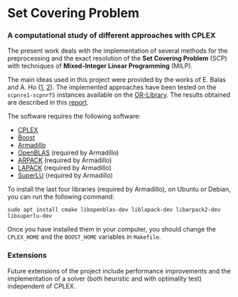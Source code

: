 # Set Covering Problem
### A computational study of different approaches with CPLEX

The present work deals with the implementation of several methods for the preprocessing and the exact resolution of the **Set Covering Problem** (SCP) with techniques of **Mixed-Integer Linear Programming** (MILP).

The main ideas used in this project were provided by the works of E. Balas and A. Ho ([1](https://link.springer.com/chapter/10.1007/BFb0120886), [2](https://link.springer.com/chapter/10.1007/BFb0120885)).
The implemented approaches have been tested on the `scpnre1-scpnrf5` instances available on the [OR-Library](http://people.brunel.ac.uk/~mastjjb/jeb/orlib/scpinfo.html).
The results obtained are described in this [report](https://github.com/caerbannogwhite/set-covering-problem/tree/master/report/report.pdf).

The software requires the following software:
- [CPLEX](https://www.ibm.com/analytics/cplex-optimizer)
- [Boost](https://www.boost.org/)
- [Armadillo](http://arma.sourceforge.net/)
- [OpenBLAS](http://www.openblas.net/) (required by Armadillo)
- [ARPACK](https://www.caam.rice.edu/software/ARPACK/) (required by Armadillo)
- [LAPACK](https://github.com/Reference-LAPACK/lapack) (required by Armadillo)
- [SuperLU](https://github.com/xiaoyeli/superlu) (required by Armadillo)

To install the last four libraries (required by Armadillo), on Ubuntu or Debian, you can run the
following command:

`sudo apt install cmake libopenblas-dev liblapack-dev libarpack2-dev libsuperlu-dev`

Once you have installed them in your computer, you should change the `CPLEX_HOME` and the `BOOST_HOME` variables in `Makefile`.

### Extensions

Future extensions of the project include performance improvements and the implementation of a solver (both heuristic and with optimality test) independent of CPLEX.